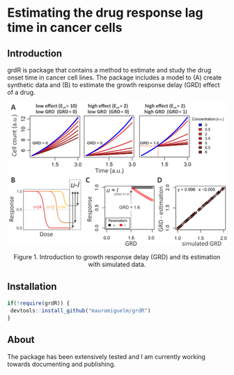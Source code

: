 # Estimating the drug response lag time in cancer cells

## Introduction

grdR is package that contains a method to estimate and study the drug onset time in cancer cell lines.
The package includes a model to (A) create synthetic data and (B) to estimate the
growth response delay (GRD) effect of a drug.


<p align="center">
<img src="https://github.com/mauromiguelm/grdR/blob/master/img/figure1_intro_examples.png" width="600">
 </p align="center">

<div align="center">
  Figure 1. Introduction to growth response delay (GRD) and its estimation with simulated data.
</div>

## Installation

```R
if(!require(grdR)) {
 devtools::install_github("mauromiguelm/grdR")
}
```

## About
The package has been extensively tested and I am currently working towards documenting and publishing.
